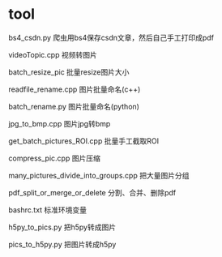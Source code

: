 # tool

bs4_csdn.py 爬虫用bs4保存csdn文章，然后自己手工打印成pdf

videoTopic.cpp 视频转图片

batch_resize_pic 批量resize图片大小

readfile_rename.cpp 图片批量命名(c++)

batch_rename.py 图片批量命名(python)

jpg_to_bmp.cpp 图片jpg转bmp

get_batch_pictures_ROI.cpp 批量手工截取ROI

compress_pic.cpp 图片压缩

many_pictures_divide_into_groups.cpp 把大量图片分组

pdf_split_or_merge_or_delete 分割、合并、删除pdf

bashrc.txt 标准环境变量

h5py_to_pics.py 把h5py转成图片

pics_to_h5py.py 把图片转成h5py


